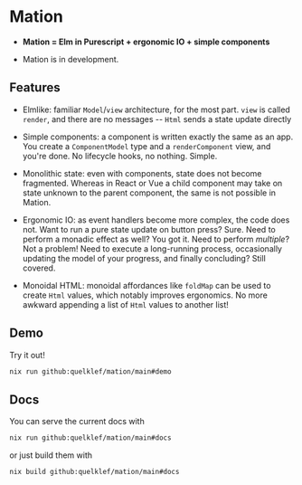 # Mation

- **Mation = Elm in Purescript + ergonomic IO + simple components**

- Mation is in development.


## Features

- Elmlike: familiar `Model`/`view` architecture, for the most part. `view` is called `render`, and there are no messages -- `Html` sends a state update directly

- Simple components: a component is written exactly the same as an app. You create a `ComponentModel` type and a `renderComponent` view, and you're done. No lifecycle hooks, no nothing. Simple.

- Monolithic state: even with components, state does not become fragmented. Whereas in React or Vue a child component may take on state unknown to the parent component, the same is not possible in Mation.

- Ergonomic IO: as event handlers become more complex, the code does not. Want to run a pure state update on button press? Sure. Need to perform a monadic effect as well? You got it. Need to perform *multiple*? Not a problem! Need to execute a long-running process, occasionally updating the model of your progress, and finally concluding? Still covered.

- Monoidal HTML: monoidal affordances like `foldMap` can be used to create `Html` values, which notably improves ergonomics. No more awkward appending a list of `Html` values to another list!


## Demo

Try it out!

```bash
nix run github:quelklef/mation/main#demo
```


## Docs

You can serve the current docs with

```bash
nix run github:quelklef/mation/main#docs
```

or just build them with

```bash
nix build github:quelklef/mation/main#docs
```
